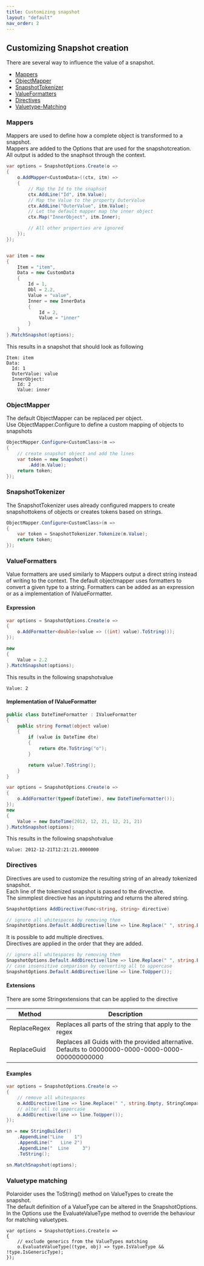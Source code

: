 ```yaml
---
title: Customizing snapshot
layout: "default"
nav_order: 2
---
```

## Customizing Snapshot creation
There are several way to influence the value of a snapshot.
- [Mappers](#Mappers)
- [ObjectMapper](#ObjectMapper)
- [SnapshotTokenizer](#SnapshotTokenizer)
- [ValueFormatters](#ValueFormatters)
- [Directives](#Directives)
- [Valuetype-Matching](#valuetype-matching)
  
### <a name="Mappers"></a>Mappers
Mappers are used to define how a complete object is transformed to a snapshot.  
Mappers are added to the Options that are used for the snapshotcreation.  
All output is added to the snaphsot through the context.

```csharp
var options = SnapshotOptions.Create(o =>
{
    o.AddMapper<CustomData>((ctx, itm) =>
    {
        // Map the Id to the snaphsot
        ctx.AddLine("Id", itm.Value);
        // Map the Value to the property OuterValue
        ctx.AddLine("OuterValue", itm.Value);
        // Let the default mapper map the inner object
        ctx.Map("InnerObject", itm.Inner);

        // All other properties are ignored
    });
});


var item = new
{
    Item = "item",
    Data = new CustomData
    {
        Id = 1,
        Dbl = 2.2,
        Value = "value",
        Inner = new InnerData
        {
            Id = 2,
            Value = "inner"
        }
    }
}.MatchSnapshot(options);
```

This results in a snapshot that should look as following
```
Item: item
Data: 
  Id: 1
  OuterValue: value
  InnerObject:
    Id: 2
    Value: inner
```

### <a name="ObjectMapper"></a>ObjectMapper
The default ObjectMapper can be replaced per object.  
Use ObjectMapper.Configure to define a custom mapping of objects to snapshots
```csharp
ObjectMapper.Configure<CustomClass>(m =>
{
    // create snapshot object and add the lines
    var token = new Snapshot()
        .Add(m.Value);
    return token;
});
```

### <a name="SnapshotTokenizer"></a>SnapshotTokenizer
The SnapshotTokenizer uses already configured mappers to create snapshottokens of objects or creates tokens based on strings.
```csharp
ObjectMapper.Configure<CustomClass>(m =>
{
    var token = SnapshotTokenizer.Tokenize(m.Value);
    return token;
});
```

### <a name="ValueFormatters"></a>ValueFormatters
Value formatters are used similarly to Mappers output a direct string instead of writing to the context. The default objectmapper uses formatters to convert a given type to a string. 
Formatters can be added as an expression or as a implementation of IValueFormatter.
#### Expression
```csharp
var options = SnapshotOptions.Create(o =>
{
    o.AddFormatter<double>(value => ((int) value).ToString());
});

new
{
    Value = 2.2
}.MatchSnapshot(options);
```
This results in the following snapshotvalue
```
Value: 2
```
#### Implementation of IValueFormatter
```csharp
public class DateTimeFormatter : IValueFormatter
{
    public string Format(object value)
    {
        if (value is DateTime dte)
        {
            return dte.ToString("o");
        }

        return value?.ToString();
    }
}
```
  
```csharp
var options = SnapshotOptions.Create(o =>
{
    o.AddFormatter(typeof(DateTime), new DateTimeFormatter());
});
new
{
    Value = new DateTime(2012, 12, 21, 12, 21, 21)
}.MatchSnapshot(options);
```
This results in the following snapshotvalue
```
Value: 2012-12-21T12:21:21.0000000
```

### <a name="Directives"></a>Directives
Directives are used to customize the resulting string of an already tokenized snapshot.  
Each line of the tokenized snapshot is passed to the dirvective.  
The simmplest directive has an inputstring and returns the altered string.
```csharp
SnapshotOptions AddDirective(Func<string, string> directive)
```

```csharp
// ignore all whitespaces by removing them
SnapshotOptions.Default.AddDirective(line => line.Replace(" ", string.Empty, StringComparison.OrdinalIgnoreCase));
```

It is possible to add multiple directives.  
Directives are applied in the order that they are added.
```csharp
// ignore all whitespaces by removing them
SnapshotOptions.Default.AddDirective(line => line.Replace(" ", string.Empty, StringComparison.OrdinalIgnoreCase));
// case insensitive comparison by converting all to uppercase
SnapshotOptions.Default.AddDirective(line => line.ToUpper());
```

#### Extensions
There are some Stringextensions that can be applied to the directive

| Method | Description |
|----|----|
| ReplaceRegex | Replaces all parts of the string that apply to the regex |
| ReplaceGuid | Replaces all Guids with the provided alternative. Defaults to 00000000-0000-0000-0000-000000000000 |

#### Examples
```csharp
var options = SnapshotOptions.Create(o =>
{
    // remove all whitespaces
    o.AddDirective(line => line.Replace(" ", string.Empty, StringComparison.OrdinalIgnoreCase));
    // alter all to uppercase
    o.AddDirective(line => line.ToUpper());
});

sn = new StringBuilder()
    .AppendLine("Line    1")
    .AppendLine("   Line 2")
    .AppendLine("  Line     3")
    .ToString();

sn.MatchSnapshot(options);
```

### <a name="valuetype-matching"></a> Valuetype matching
Polaroider uses the ToString() method on ValueTypes to create the snapshot.  
The default definition of a ValueType can be altered in the SnapshotOptions. In the Options use the EvaluateValueType method to override the behaviour for matching valuetypes.
```charp
var options = SnapshotOptions.Create(o =>
{
    // exclude generics from the ValueTypes matching
    o.EvaluateValueType((type, obj) => type.IsValueType && !type.IsGenericType);
});
```